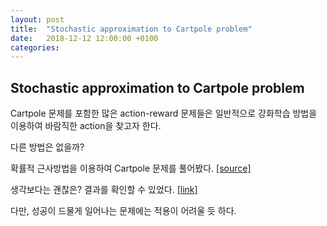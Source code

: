 ```yaml
---
layout: post
title:  "Stochastic approximation to Cartpole problem"
date:   2018-12-12 12:00:00 +0100
categories:
---
```


## Stochastic approximation to Cartpole problem

Cartpole 문제를 포함한 많은 action-reward 문제들은 일반적으로 강화학습 방법을 이용하여 바람직한 action을 찾고자 한다.

다른 방법은 없을까?

확률적 근사방법을 이용하여 Cartpole 문제를 풀어봤다. <a href='https://monster-moon.github.io/proof/Stochastic_approximation.pdf'>[source]</a>

생각보다는 괜찮은? 결과를 확인할 수 있었다. <a href='https://github.com/Monster-Moon/gymR'>[link]</a>

다만, 성공이 드물게 일어나는 문제에는 적용이 어려울 듯 하다.

